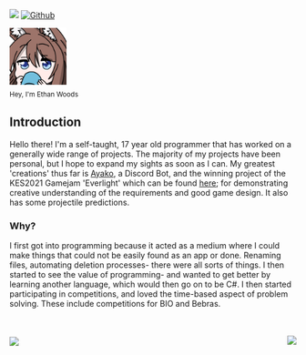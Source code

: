 ![](https://visitor-badge.laobi.icu/badge?page_id=Etwodev.Etwodev) [![Github](https://img.shields.io/github/followers/Etwodev?label=Follow&style=social)](https://github.com/CharalambosIoannou)


<img src="https://github.com/Etwodev/Etwodev/blob/main/icon.png" alt="Icon" width="100" height="100"></img>
<br><sub>Hey, I'm Ethan Woods</sub></br>
## Introduction
Hello there! I'm a self-taught, 17 year old programmer that has worked on a generally wide range of projects. The majority of my projects have been personal, but I hope to expand my sights as soon as I can. My greatest 'creations' thus far is [Ayako](https://www.ayako.one), a Discord Bot, and the winning project of the KES2021 Gamejam 'Everlight' which can be found [here](https://etwodev.github.io/projects/2021-27-06/); for demonstrating creative understanding of the requirements and good game design. It also has some projectile predictions.

### Why?
I first got into programming because it acted as a medium where I could make things that could not be easily found as an app or done. Renaming files, automating deletion processes- there were all sorts of things. I then started to see the value of programming- and wanted to get better by learning another language, which would then go on to be C#. I then started participating in competitions, and loved the time-based aspect of problem solving. These include competitions for BIO and Bebras.

<br></br>
<a href="https://github.com/anuraghazra/github-readme-stats">
  <img align="center" src="https://github-readme-stats-etwodev.vercel.app/api/top-langs/?username=Etwodev&langs_count=10&theme=dracula&role=Ayako-App,Fireplace-App" />
</a>
<a href="https://github.com/anuraghazra/github-readme-stats">
  <img align="right" src="https://github-readme-stats-etwodev.vercel.app/api?username=Etwodev&show_icons=true&count_private=true&theme=dracula&role=Ayako-App,Fireplace-App" />
</a>
